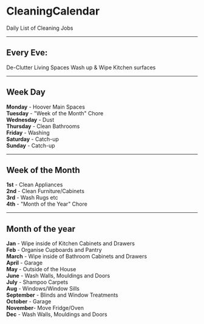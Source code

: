 # CleaningCalendar

Daily List of Cleaning Jobs  
****************  
## Every Eve:  
De-Clutter Living Spaces
Wash up & Wipe Kitchen surfaces  

****************  
## Week Day    
**Monday** - Hoover Main Spaces  
**Tuesday** - "Week of the Month" Chore  
**Wednesday** - Dust  
**Thursday** - Clean Bathrooms  
**Friday** - Washing  
**Saturday** - Catch-up  
**Sunday** - Catch-up  

****************  
## Week of the Month    
**1st** - Clean Appliances  
**2nd** - Clean Furniture/Cabinets  
**3rd** - Wash Rugs etc  
**4th** - "Month of the Year" Chore  

****************  
## Month of the year    
**Jan** - Wipe inside of Kitchen Cabinets and Drawers  
**Feb** - Organise Cupboards and Pantry  
**March** - Wipe inside of Bathroom Cabinets and Drawers  
**April** - Garage  
**May** - Outside of the House  
**June** - Wash Walls, Mouldings  and Doors  
**July** - Shampoo Carpets  
**Aug** - Windows/Window Sills  
**September** - Blinds and Window Treatments  
**October** - Garage  
**November**- Move Fridge/Oven  
**Dec** - Wash Walls, Mouldings  and Doors  
